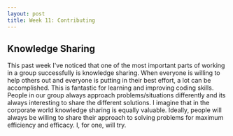 ```yaml
---
layout: post
title: Week 11: Contributing
---
```


## Knowledge Sharing

This past week I've noticed that one of the most important parts of working in a group successfully is knowledge sharing. When everyone is willing to help others out and everyone is putting in their best effort, a lot can be accomplished. This is fantastic for learning and improving coding skills. People in our group always approach problems/situations differently and its always interesting to share the different solutions. I imagine that in the corporate world knowledge sharing is equally valuable. Ideally, people will always be willing to share their approach to solving problems for maximum efficiency and efficacy. I, for one, will try.
